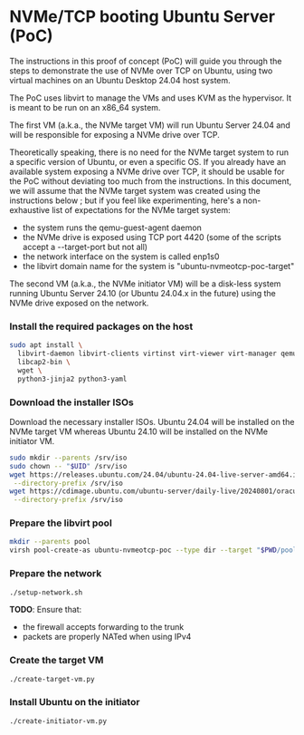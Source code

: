 # NVMe/TCP booting Ubuntu Server (PoC)

The instructions in this proof of concept (PoC) will guide you through the
steps to demonstrate the use of NVMe over TCP on Ubuntu, using two virtual
machines on an Ubuntu Desktop 24.04 host system.

The PoC uses libvirt to manage the VMs and uses KVM as the hypervisor. It is
meant to be run on an x86_64 system.

The first VM (a.k.a., the NVMe target VM) will run Ubuntu Server 24.04 and will
be responsible for exposing a NVMe drive over TCP.

Theoretically speaking, there is no need for the NVMe target system to run a
specific version of Ubuntu, or even a specific OS. If you already have an
available system exposing a NVMe drive over TCP, it should be usable for the
PoC without deviating too much from the instructions. In this document, we will
assume that the NVMe target system was created using the instructions below ;
but if you feel like experimenting, here's a non-exhaustive list of
expectations for the NVMe target system:

 * the system runs the qemu-guest-agent daemon
 * the NVMe drive is exposed using TCP port 4420 (some of the scripts accept a
   --target-port but not all)
 * the network interface on the system is called enp1s0
 * the libvirt domain name for the system is "ubuntu-nvmeotcp-poc-target"

The second VM (a.k.a., the NVMe initiator VM) will be a disk-less system
running Ubuntu Server 24.10 (or Ubuntu 24.04.x in the future) using the NVMe
drive exposed on the network.

### Install the required packages on the host

```bash
sudo apt install \
  libvirt-daemon libvirt-clients virtinst virt-viewer virt-manager qemu-system-x86 \
  libcap2-bin \
  wget \
  python3-jinja2 python3-yaml
```

### Download the installer ISOs

Download the necessary installer ISOs. Ubuntu 24.04 will be installed on the
NVMe target VM whereas Ubuntu 24.10 will be installed on the NVMe initiator VM.

```bash
sudo mkdir --parents /srv/iso
sudo chown -- "$UID" /srv/iso
wget https://releases.ubuntu.com/24.04/ubuntu-24.04-live-server-amd64.iso \
 --directory-prefix /srv/iso
wget https://cdimage.ubuntu.com/ubuntu-server/daily-live/20240801/oracular-live-server-amd64.iso \
 --directory-prefix /srv/iso
```

### Prepare the libvirt pool

```bash
mkdir --parents pool
virsh pool-create-as ubuntu-nvmeotcp-poc --type dir --target "$PWD/pool"
```

### Prepare the network

```bash
./setup-network.sh
```

**TODO**: Ensure that:
 * the firewall accepts forwarding to the trunk
 * packets are properly NATed when using IPv4

### Create the target VM

```bash
./create-target-vm.py
```

### Install Ubuntu on the initiator

```bash
./create-initiator-vm.py
```

